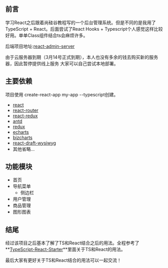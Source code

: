 <!--
 * @Descripttion: 
 * @version: 
 * @Author: MFine
 * @Date: 2020-09-28 21:45:10
 * @LastEditors: MFine
 * @LastEditTime: 2021-02-11 23:09:01
-->
## 前言

学习React之后跟着尚硅谷教程写的一个后台管理系统。但是不同的是我用了TypeScript + React。后面尝试了React Hooks + Typescript个人感觉这样比较好用。单单Class组件结合ts会麻烦许多。

后端项目地址:[react-admin-server](https://github.com/MFinnnne/react-admin-server)

由于云服务器到期（3月14号正式到期），本人也没有多余的钱去购买新的服务器，因此暂停提供线上服务 大家可以自己尝试本地部署。

## 主要依赖

项目使用 create-react-app my-app --typescript创建。

- [react](https://github.com/facebook/react)
- [react-router](https://github.com/ReactTraining/react-router)
- [react-redux](https://github.com/reduxjs/react-redux)
- [antd](https://ant.design/index-cn)
- [redux](https://github.com/reduxjs/redux)
- [echarts](https://github.com/apache/echarts)
- [bizcharts](https://github.com/alibaba/BizCharts)
- [react-draft-wysiwyg](https://github.com/jpuri/react-draft-wysiwyg)
- 其他省略...

## 功能模块

- 首页
- 导航菜单
  - 侧边栏
- 用户管理
- 商品管理
- 图形图表

## 结尾

经过该项目之后基本了解了TS和React结合之后的用法。全程参考了**[TypeScript-React-Starter](https://github.com/microsoft/TypeScript-React-Starter)**里面关于TS和React的用法。

最后大家有更好关于TS和React结合的用法可以一起交流！

